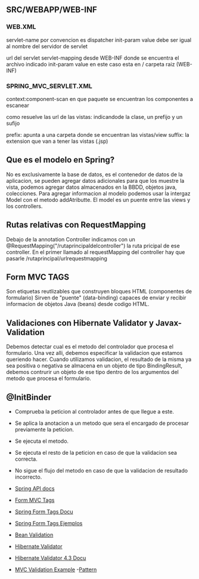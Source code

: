 ## SRC/WEBAPP/WEB-INF

### WEB.XML
servlet-name por convencion es dispatcher
init-param value debe ser igual al nombre del servidor de servlet

url del servlet 
servlet-mapping desde WEB-INF donde se encuentra el archivo indicado init-param value
en este caso esta en / carpeta raiz (WEB-INF) 

### SPRING_MVC_SERVLET.XML

context:component-scan en que paquete se encuentran los componentes a escanear

como resuelve las url de las vistas:
indicandode la clase, un prefijo y un sufijo

prefix: apunta a una carpeta donde se encuentran las vistas/view
suffix: la extension que van a tener las vistas (.jsp)


## Que es el modelo en Spring?
No es exclusivamente la base de datos, es el contenedor de datos de la aplicacion, se pueden agregar datos adicionales para que los muestre la vista, podemos agregar datos almacenados en la BBDD, objetos java, colecciones. Para agregar informacion al modelo podemos usar la intergaz Model con el metodo addAtributte. El model es un puente entre las views y los controllers. 

## Rutas relativas con RequestMapping
Debajo de la annotation Controller indicamos con un @RequestMapping("/rutaprincipaldelcontroller") la ruta pricipal de ese controller.
En el primer llamado al requestMapping del controller hay que pasarle /rutaprincipal/urlrequestmapping

## Form MVC TAGS
Son etiquetas reutlizables que construyen bloques HTML (componentes de formulario)
Sirven de "puente" (data-binding) capaces de enviar y recibir informacion de objetos Java (beans) desde codigo HTML. 

## Validaciones con Hibernate Validator y Javax-Validation
Debemos detectar cual es el metodo del controlador que procesa el formulario.
Una vez alli, debemos especificar la validacion que estamos queriendo hacer.
Cuando utilizamos validacion, el resultado de la misma ya sea positiva o negativa se almacena en un objeto de tipo BindingResult, debemos contrurir un objeto de ese tipo dentro de los argumentos del metodo que procesa el formulario. 

## @InitBinder
- Comprueba la peticion al controlador antes de que llegue a este.
- Se aplica la anotacion a un metodo que sera el encargado de procesar previamente la peticion.
- Se ejecuta el metodo.
- Se ejecuta el resto de la peticion en caso de que la validacion sea correcta.
- No sigue el flujo del metodo en caso de que la validacion de resultado incorrecto.


- [Spring API docs](https://docs.spring.io/spring-framework/docs/3.1.1.RELEASE/javadoc-api/)
- [Form MVC Tags](https://www.javatpoint.com/spring-mvc-form-tag-library)
- [Spring Form Tags Docu](https://docs.spring.io/spring-framework/docs/4.2.x/spring-framework-reference/html/spring-form-tld.html)
- [Spring Form Tags Ejemplos](https://docs.spring.io/spring-framework/docs/3.2.x/spring-framework-reference/html/view.html)
- [Bean Validation](https://www.baeldung.com/java-validation)
- [Hibernate Validator](https://hibernate.org/validator/)
- [Hibernate Validator 4.3 Docu](https://docs.jboss.org/hibernate/validator/4.3/reference/en-US/html_single/#validator-usingvalidator-annotate)
- [MVC Validation Example](https://www.javatpoint.com/spring-mvc-validation)
-[Pattern](https://docs.oracle.com/javase/8/docs/api/java/util/regex/Pattern.html)